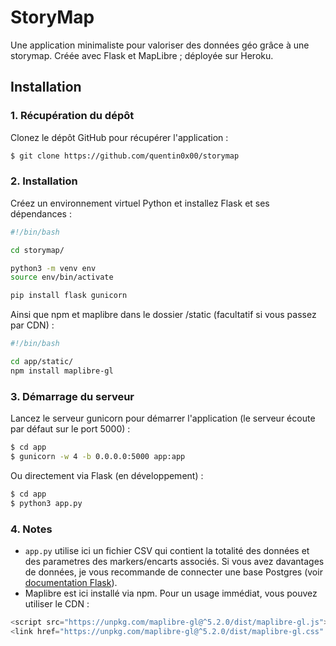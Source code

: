 # StoryMap

Une application minimaliste pour valoriser des données géo grâce à une storymap. Créée avec Flask et MapLibre ; déployée sur Heroku.

## Installation


### 1. Récupération du dépôt

Clonez le dépôt GitHub pour récupérer l'application :

```bash
$ git clone https://github.com/quentin0x00/storymap
```

### 2. Installation

Créez un environnement virtuel Python et installez Flask et ses dépendances :

```bash
#!/bin/bash

cd storymap/

python3 -m venv env
source env/bin/activate

pip install flask gunicorn
```
Ainsi que npm et maplibre dans le dossier /static (facultatif si vous passez par CDN) :
```bash
#!/bin/bash

cd app/static/
npm install maplibre-gl

```

### 3. Démarrage du serveur

Lancez le serveur gunicorn pour démarrer l'application (le serveur écoute par défaut sur le port 5000) :

```bash
$ cd app
$ gunicorn -w 4 -b 0.0.0.0:5000 app:app
```
Ou directement via Flask (en développement) :
```bash
$ cd app
$ python3 app.py
```

### 4. Notes

- `app.py` utilise ici un fichier CSV qui contient la totalité des données et des parametres des markers/encarts associés. Si vous avez davantages de données, je vous recommande de connecter une base Postgres (voir [documentation Flask](https://flask.palletsprojects.com/en/stable/)).
- Maplibre est ici installé via npm. Pour un usage immédiat, vous pouvez utiliser le CDN :
```js
<script src="https://unpkg.com/maplibre-gl@^5.2.0/dist/maplibre-gl.js"></script>
<link href="https://unpkg.com/maplibre-gl@^5.2.0/dist/maplibre-gl.css" rel="stylesheet"/>
```
